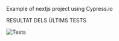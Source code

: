 Example of nextjs project using Cypress.io

RESULTAT DELS ÚLTIMS TESTS

![Tests](https://img.shields.io/badge/test-failure-red)

